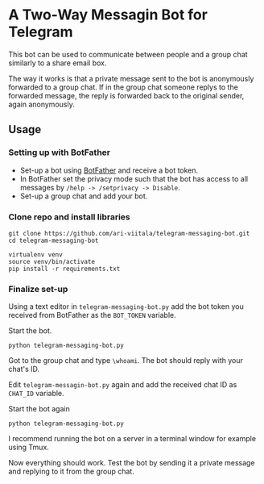 # A Two-Way Messagin Bot for Telegram

This bot can be used to communicate between people and a group chat similarly to a share email box. 

The way it works is that a private message sent to the bot is anonymously forwarded to a group chat. If in the group chat someone replys to the forwarded message, the reply is forwarded back to the original sender, again anonymously.

## Usage

### Setting up with BotFather

* Set-up a bot using [BotFather](t.me/botfather) and receive a bot token.
* In BotFather set the privacy mode such that the bot has access to all messages by `/help -> /setprivacy -> Disable`.
* Set-up a group chat and add your bot.

### Clone repo and install libraries

```
git clone https://github.com/ari-viitala/telegram-messaging-bot.git
cd telegram-messaging-bot

virtualenv venv
source venv/bin/activate
pip install -r requirements.txt
```

### Finalize set-up

Using a text editor in `telegram-messaging-bot.py` add the bot token you received from BotFather as the `BOT_TOKEN` variable.

Start the bot.
```
python telegram-messaging-bot.py
```

Got to the group chat and type `\whoami`. The bot should reply with your chat's ID.

Edit `telegram-messagin-bot.py` again and add the received chat ID as `CHAT_ID` variable.

Start the bot again
```
python telegram-messaging-bot.py
```

I recommend running the bot on a server in a terminal window for example using Tmux.

Now everything should work. Test the bot by sending it a private message and replying to it from the group chat.

